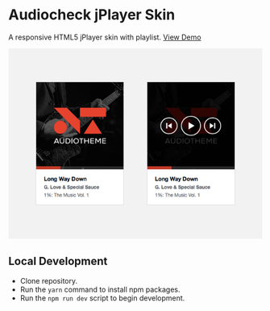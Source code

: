 # Audiocheck jPlayer Skin

A responsive HTML5 jPlayer skin with playlist. [View Demo](https://lukemcdonald.github.io/jplayer-skin-audiocheck/)

![Audiocheck jPlayer Skin](screenshot-1.jpg)

## Local Development

- Clone repository.
- Run the `yarn` command to install npm packages.
- Run the `npm run dev` script to begin development.

